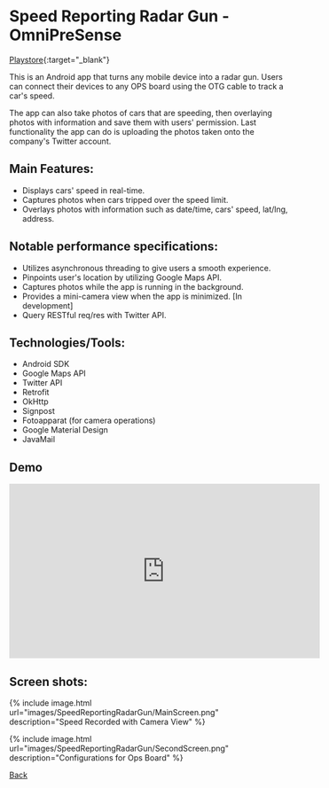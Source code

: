 # Speed Reporting Radar Gun - OmniPreSense

[Playstore](https://play.google.com/store/apps/details?id=com.omnipresense.radarApp&hl=en_US){:target="_blank"}

This is an Android app that turns any mobile device into a radar gun. Users can connect their devices to any OPS board using the OTG cable to track a car's speed.

The app can also take photos of cars that are speeding, then overlaying photos with information and save them with users' permission. Last functionality the app can do is uploading the photos taken onto the company's Twitter account.

## Main Features:
 - Displays cars' speed in real-time.
 - Captures photos when cars tripped over the speed limit.
 - Overlays photos with information such as date/time, cars' speed, lat/lng, address.

## Notable performance specifications:
 - Utilizes asynchronous threading to give users a smooth experience.
 - Pinpoints user's location by utilizing Google Maps API.
 - Captures photos while the app is running in the background.
 - Provides a mini-camera view when the app is minimized. [In development]
 - Query RESTful req/res with Twitter API.

## Technologies/Tools:
 - Android SDK
 - Google Maps API
 - Twitter API
 - Retrofit
 - OkHttp
 - Signpost
 - Fotoapparat (for camera operations)
 - Google Material Design
 - JavaMail

## Demo
<iframe width="560" height="315" src="https://www.youtube.com/embed/d59eEPpTZIU" frameborder="0" allow="accelerometer; autoplay; clipboard-write; encrypted-media; gyroscope; picture-in-picture" allowfullscreen></iframe>

## Screen shots:

{% include image.html url="images/SpeedReportingRadarGun/MainScreen.png" description="Speed Recorded with Camera View" %}

{% include image.html url="images/SpeedReportingRadarGun/SecondScreen.png" description="Configurations for Ops Board" %}

[Back](/index)
